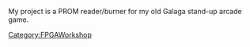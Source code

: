 My project is a PROM reader/burner for my old Galaga stand-up arcade
game.

[Category:FPGAWorkshop](Category:FPGAWorkshop "wikilink")